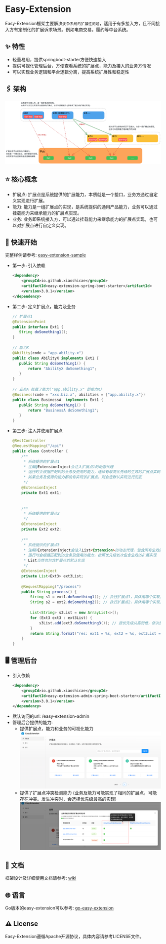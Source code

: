 # Easy-Extension

Easy-Extension框架主要解决`复杂系统的扩展性问题`，适用于有多接入方，且不同接入方有定制化的扩展诉求场景。例如电商交易，履约等中台系统。

## ✨ 特性

* 轻量易用，提供springboot-starter方便快速接入
* 提供可视化管理后台，方便查看系统的扩展点，能力及接入的业务方情况
* 可以实现业务逻辑和平台逻辑分离，提高系统扩展性和稳定性

## 🖇️ 架构

![](/doc/global-arc.png)

## ⭐️ 核心概念

* 扩展点: 扩展点是系统提供的扩展能力，本质就是一个接口，业务方通过自定义实现进行扩展。
* 能力: 能力是一组扩展点的实现，是系统提供的通用产品能力，业务可以通过挂载能力来继承能力的扩展点实现。
* 业务: 业务即系统接入方，可以通过挂载能力来继承能力的扩展点实现，也可以对扩展点进行自定义实现。

## 🌈 快速开始

完整样例请参考: [easy-extension-sample](https://github.com/xiaoshicae/easy-extension-sample)

* 第一步: 引入依赖
    ```xml
    <dependency>
        <groupId>io.github.xiaoshicae</groupId>
        <artifactId>easy-extension-spring-boot-starter</artifactId>
        <version>3.0.1</version>
    </dependency>
    ```
* 第二步: 定义扩展点，能力及业务
   ```java
  // 扩展点1
  @ExtensionPoint
  public interface Ext1 {
      String doSomething1();
  }
      
  // 能力X
  @Ability(code = "app.ability.x")
  public class AbilityX implements Ext1 {
      public String doSomething1() {
          return "AbilityX doSomething1";
      }
  }
      
  // 业务A 挂载了能力("app.ability.x" 即能力X)
  @Business(code = "xxx.biz.a", abilities = {"app.ability.x"})
  public class BusinessA  implements Ext1 {
      public String doSomething1() {
          return "BusinessA doSomething1";
      }
  }
  ```
* 第三步: 注入并使用扩展点
    ```java
    @RestController
    @RequestMapping("/api")
    public class Controller {
        /**
         * 系统提供的扩展点1
         * 注解@ExtensionInject会注入扩展点1的动态代理
         * 运行时会根据匹配到的业务及使用的能力，选择有最高优先级的生效的扩展点实现
         * 如果业务及使用的能力都没有实现该扩展点，则会走默认实现进行兜底
         */
        @ExtensionInject
        private Ext1 ext1;
    
    
        /**
         * 系统提供的扩展点2
         */
        @ExtensionInject
        private Ext2 ext2;
    
        /**
         * 系统提供的扩展点3
         * 注解@ExtensionInject会注入List<Extension>的动态代理，包含所有生效的实现
         * 运行时会根据匹配到的业务及使用的能力，按照优先级依次包含生效的扩展实现
         * List当然也包含扩展点的默认实现
         */
        @ExtensionInject
        private List<Ext3> ext3List;
    
        @RequestMapping("/process")
        public String process() {
            String s1 = ext1.doSomething1(); // 执行扩展点1，具体用哪个实现，由匹配到的业务及生效的能力+优先级决定
            String s2 = ext2.doSomething2(); // 执行扩展点2，具体用哪个实现，由匹配到的业务及生效的能力+优先级决定
    
            List<String> s3List = new ArrayList<>();
            for (Ext3 ext3 : ext3List) {
                s3List.add(ext3.doSomething3()); // 按优先级从高到低，依次执行扩展点3的业务或生效能力的实现
            }
            return String.format("res: ext1 = %s, ext2 = %s, ext3List = %s", s1, s2, Arrays.toString(s3List.toArray()));
        }
    }
    ```

## 🖥 管理后台
* 引入依赖
  ```xml
  <dependency>
      <groupId>io.github.xiaoshicae</groupId>
      <artifactId>easy-extension-admin-spring-boot-starter</artifactId>
      <version>3.0.1</version>
  </dependency>
  ```
* 默认访问的url: /easy-extension-admin
* 管理后台提供的能力:
  * 提供扩展点，能力和业务的可视化能力
  ![](/doc/admin-extension.png)
  * 提供了扩展点冲突检测能力 (业务及能力可能实现了相同的扩展点，可能存在冲突。发生冲突时，会选择优先级最高的实现)
  ![](/doc/admin-business-conflict.png)

## 📖 文档

框架设计及详细使用文档请参考: [wiki](https://github.com/xiaoshicae/easy-extension/wiki)

## 🌐 语言

Go版本的easy-extension可以参考: [go-easy-extension](https://github.com/xiaoshicae/go-easy-extension)

## ⚠️ License

Easy-Extension遵循Apache开源协议，具体内容请参考LICENSE文件。

